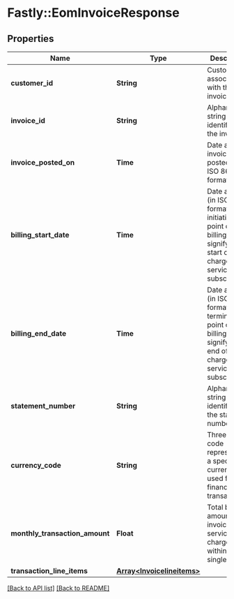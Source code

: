 # Fastly::EomInvoiceResponse

## Properties

| Name | Type | Description | Notes |
| ---- | ---- | ----------- | ----- |
| **customer_id** | **String** | Customer ID associated with the invoice. | [optional] |
| **invoice_id** | **String** | Alphanumeric string identifying the invoice. | [optional] |
| **invoice_posted_on** | **Time** | Date and time invoice was posted on, in ISO 8601 format. | [optional] |
| **billing_start_date** | **Time** | Date and time (in ISO 8601 format) for initiation point of a billing cycle, signifying the start of charges for a service or subscription. | [optional] |
| **billing_end_date** | **Time** | Date and time (in ISO 8601 format) for termination point of a billing cycle, signifying the end of charges for a service or subscription. | [optional] |
| **statement_number** | **String** | Alphanumeric string identifying the statement number. | [optional] |
| **currency_code** | **String** | Three-letter code representing a specific currency used for financial transactions. | [optional] |
| **monthly_transaction_amount** | **Float** | Total billable amount for invoiced services charged within a single month. | [optional] |
| **transaction_line_items** | [**Array&lt;Invoicelineitems&gt;**](Invoicelineitems.md) |  | [optional] |

[[Back to API list]](../../README.md#endpoints) [[Back to README]](../../README.md)

